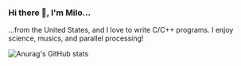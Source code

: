 ### Hi there 👋, I'm Milo...

...from the United States, and I love to write C/C++ programs. I enjoy science, musics, and parallel processing! 

![Anurag's GitHub stats](https://github-readme-stats.vercel.app/api?username=rancidponcho)
